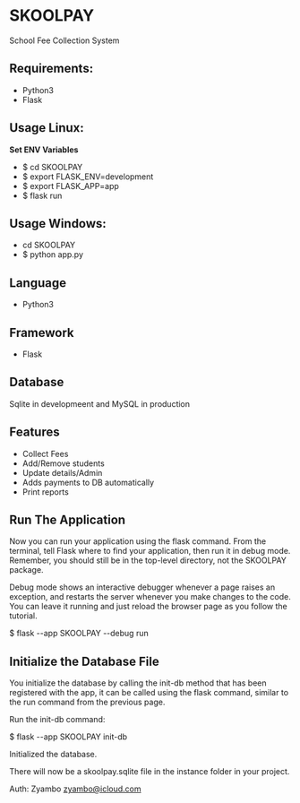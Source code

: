 # SKOOLPAY
School Fee Collection System
## Requirements:
- Python3
- Flask

## Usage Linux:
**Set ENV Variables**
- $ cd SKOOLPAY
- $ export FLASK_ENV=development
- $ export FLASK_APP=app
- $ flask run

## Usage Windows:
- cd SKOOLPAY
- $ python app.py

## Language
- Python3
## Framework
- Flask
## Database
Sqlite in developmeent and MySQL in production

## Features
- Collect Fees
- Add/Remove students
- Update details/Admin
- Adds payments to DB automatically
- Print reports

## Run The Application
Now you can run your application using the flask command. From the terminal, tell Flask where to find your application, then run it in debug mode. Remember, you should still be in the top-level directory, not the SKOOLPAY package.

Debug mode shows an interactive debugger whenever a page raises an exception, and restarts the server whenever you make changes to the code. You can leave it running and just reload the browser page as you follow the tutorial.

$ flask --app SKOOLPAY --debug run

## Initialize the Database File
You initialize the database by calling the init-db method that has been registered with the app, it can be called using the flask command, similar to the run command from the previous page.

Run the init-db command:

$ flask --app SKOOLPAY init-db

Initialized the database.

There will now be a skoolpay.sqlite file in the instance folder in your project.

Auth: Zyambo <zyambo@icloud.com>
